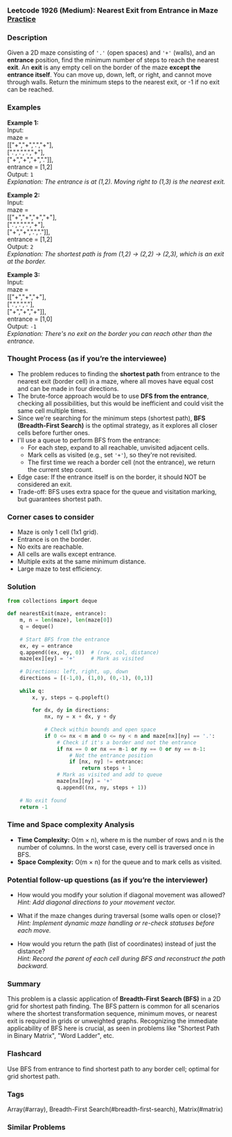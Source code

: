 ### Leetcode 1926 (Medium): Nearest Exit from Entrance in Maze [Practice](https://leetcode.com/problems/nearest-exit-from-entrance-in-maze)

### Description  
Given a 2D maze consisting of `'.'` (open spaces) and `'+'` (walls), and an **entrance** position, find the minimum number of steps to reach the nearest **exit**. An **exit** is any empty cell on the border of the maze **except the entrance itself**. You can move up, down, left, or right, and cannot move through walls. Return the minimum steps to the nearest exit, or -1 if no exit can be reached.

### Examples  

**Example 1:**  
Input:  
maze =  
[["+","+",".","+"],  
 [".",".",".","+"],  
 ["+","+","+","."]],  
entrance = [1,2]  
Output: `1`  
*Explanation: The entrance is at (1,2). Moving right to (1,3) is the nearest exit.*

**Example 2:**  
Input:  
maze =  
[["+","+","+","+"],  
 [".",".",".","+"],  
 ["+","+",".","."]],  
entrance = [1,2]  
Output: `2`  
*Explanation: The shortest path is from (1,2) → (2,2) → (2,3), which is an exit at the border.*

**Example 3:**  
Input:  
maze =  
[["+","+","+"],  
 [".",".","."],  
 ["+","+","+"]],  
entrance = [1,0]  
Output: `-1`  
*Explanation: There's no exit on the border you can reach other than the entrance.*

### Thought Process (as if you’re the interviewee)  
- The problem reduces to finding the **shortest path** from entrance to the nearest exit (border cell) in a maze, where all moves have equal cost and can be made in four directions.
- The brute-force approach would be to use **DFS from the entrance**, checking all possibilities, but this would be inefficient and could visit the same cell multiple times.
- Since we're searching for the minimum steps (shortest path), **BFS (Breadth-First Search)** is the optimal strategy, as it explores all closer cells before further ones.
- I'll use a queue to perform BFS from the entrance:
  - For each step, expand to all reachable, unvisited adjacent cells.
  - Mark cells as visited (e.g., set `'+'`), so they're not revisited.
  - The first time we reach a border cell (not the entrance), we return the current step count.
- Edge case: If the entrance itself is on the border, it should NOT be considered an exit.
- Trade-off: BFS uses extra space for the queue and visitation marking, but guarantees shortest path.

### Corner cases to consider  
- Maze is only 1 cell (1x1 grid).
- Entrance is on the border.
- No exits are reachable.
- All cells are walls except entrance.
- Multiple exits at the same minimum distance.
- Large maze to test efficiency.

### Solution

```python
from collections import deque

def nearestExit(maze, entrance):
    m, n = len(maze), len(maze[0])
    q = deque()
    
    # Start BFS from the entrance
    ex, ey = entrance
    q.append((ex, ey, 0))  # (row, col, distance)
    maze[ex][ey] = '+'     # Mark as visited
    
    # Directions: left, right, up, down
    directions = [(-1,0), (1,0), (0,-1), (0,1)]
    
    while q:
        x, y, steps = q.popleft()
        
        for dx, dy in directions:
            nx, ny = x + dx, y + dy
            
            # Check within bounds and open space
            if 0 <= nx < m and 0 <= ny < n and maze[nx][ny] == '.':
                # Check if it's a border and not the entrance
                if nx == 0 or nx == m-1 or ny == 0 or ny == n-1:
                    # Not the entrance position
                    if [nx, ny] != entrance:
                        return steps + 1
                # Mark as visited and add to queue
                maze[nx][ny] = '+'
                q.append((nx, ny, steps + 1))
    
    # No exit found
    return -1
```

### Time and Space complexity Analysis  

- **Time Complexity:** O(m × n), where m is the number of rows and n is the number of columns. In the worst case, every cell is traversed once in BFS.
- **Space Complexity:** O(m × n) for the queue and to mark cells as visited.

### Potential follow-up questions (as if you’re the interviewer)  

- How would you modify your solution if diagonal movement was allowed?  
  *Hint: Add diagonal directions to your movement vector.*

- What if the maze changes during traversal (some walls open or close)?  
  *Hint: Implement dynamic maze handling or re-check statuses before each move.*

- How would you return the path (list of coordinates) instead of just the distance?  
  *Hint: Record the parent of each cell during BFS and reconstruct the path backward.*

### Summary
This problem is a classic application of **Breadth-First Search (BFS)** in a 2D grid for shortest path finding. The BFS pattern is common for all scenarios where the shortest transformation sequence, minimum moves, or nearest exit is required in grids or unweighted graphs. Recognizing the immediate applicability of BFS here is crucial, as seen in problems like "Shortest Path in Binary Matrix", "Word Ladder", etc.


### Flashcard
Use BFS from entrance to find shortest path to any border cell; optimal for grid shortest path.

### Tags
Array(#array), Breadth-First Search(#breadth-first-search), Matrix(#matrix)

### Similar Problems
